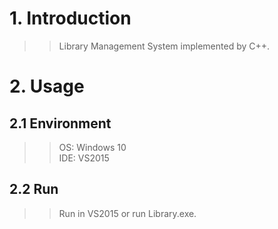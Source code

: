 # 1. Introduction
>>Library Management System implemented by C++.

# 2. Usage
## 2.1 Environment
>>OS: Windows 10  
>>IDE: VS2015

## 2.2 Run
>>Run in VS2015 or run Library.exe.
